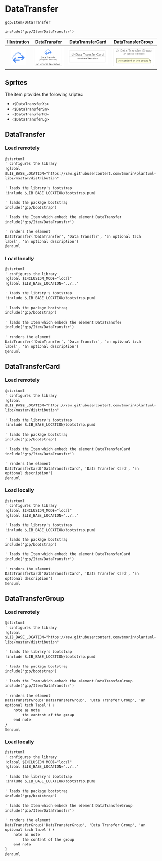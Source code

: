 # DataTransfer


```text
gcp/Item/DataTransfer
```

```text
include('gcp/Item/DataTransfer')
```



| Illustration | DataTransfer | DataTransferCard | DataTransferGroup |
| :---: | :---: | :---: | :---: |
| ![illustration for Illustration](../../gcp/Item/DataTransfer.png) | ![illustration for DataTransfer](../../gcp/Item/DataTransfer.Local.png) | ![illustration for DataTransferCard](../../gcp/Item/DataTransferCard.Local.png) | ![illustration for DataTransferGroup](../../gcp/Item/DataTransferGroup.Local.png) |



## Sprites
The item provides the following sriptes:

- `<$DataTransferXs>`
- `<$DataTransferSm>`
- `<$DataTransferMd>`
- `<$DataTransferLg>`





## DataTransfer

### Load remotely
```plantuml
@startuml
' configures the library
!global $LIB_BASE_LOCATION="https://raw.githubusercontent.com/tmorin/plantuml-libs/master/distribution"

' loads the library's bootstrap
!include $LIB_BASE_LOCATION/bootstrap.puml

' loads the package bootstrap
include('gcp/bootstrap')

' loads the Item which embeds the element DataTransfer
include('gcp/Item/DataTransfer')

' renders the element
DataTransfer('DataTransfer', 'Data Transfer', 'an optional tech label', 'an optional description')
@enduml
```

### Load locally
```plantuml
@startuml
' configures the library
!global $INCLUSION_MODE="local"
!global $LIB_BASE_LOCATION="../.."

' loads the library's bootstrap
!include $LIB_BASE_LOCATION/bootstrap.puml

' loads the package bootstrap
include('gcp/bootstrap')

' loads the Item which embeds the element DataTransfer
include('gcp/Item/DataTransfer')

' renders the element
DataTransfer('DataTransfer', 'Data Transfer', 'an optional tech label', 'an optional description')
@enduml
```

## DataTransferCard

### Load remotely
```plantuml
@startuml
' configures the library
!global $LIB_BASE_LOCATION="https://raw.githubusercontent.com/tmorin/plantuml-libs/master/distribution"

' loads the library's bootstrap
!include $LIB_BASE_LOCATION/bootstrap.puml

' loads the package bootstrap
include('gcp/bootstrap')

' loads the Item which embeds the element DataTransferCard
include('gcp/Item/DataTransfer')

' renders the element
DataTransferCard('DataTransferCard', 'Data Transfer Card', 'an optional description')
@enduml
```

### Load locally
```plantuml
@startuml
' configures the library
!global $INCLUSION_MODE="local"
!global $LIB_BASE_LOCATION="../.."

' loads the library's bootstrap
!include $LIB_BASE_LOCATION/bootstrap.puml

' loads the package bootstrap
include('gcp/bootstrap')

' loads the Item which embeds the element DataTransferCard
include('gcp/Item/DataTransfer')

' renders the element
DataTransferCard('DataTransferCard', 'Data Transfer Card', 'an optional description')
@enduml
```

## DataTransferGroup

### Load remotely
```plantuml
@startuml
' configures the library
!global $LIB_BASE_LOCATION="https://raw.githubusercontent.com/tmorin/plantuml-libs/master/distribution"

' loads the library's bootstrap
!include $LIB_BASE_LOCATION/bootstrap.puml

' loads the package bootstrap
include('gcp/bootstrap')

' loads the Item which embeds the element DataTransferGroup
include('gcp/Item/DataTransfer')

' renders the element
DataTransferGroup('DataTransferGroup', 'Data Transfer Group', 'an optional tech label') {
    note as note
        the content of the group
    end note
}
@enduml
```

### Load locally
```plantuml
@startuml
' configures the library
!global $INCLUSION_MODE="local"
!global $LIB_BASE_LOCATION="../.."

' loads the library's bootstrap
!include $LIB_BASE_LOCATION/bootstrap.puml

' loads the package bootstrap
include('gcp/bootstrap')

' loads the Item which embeds the element DataTransferGroup
include('gcp/Item/DataTransfer')

' renders the element
DataTransferGroup('DataTransferGroup', 'Data Transfer Group', 'an optional tech label') {
    note as note
        the content of the group
    end note
}
@enduml
```

